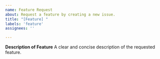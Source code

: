 ```yaml
---
name: Feature Request
about: Request a feature by creating a new issue.
title: "[Feature] "
labels: 'feature'
assignees: ''

---
```


**Description of Feature**
A clear and concise description of the requested feature.
